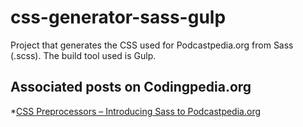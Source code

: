 css-generator-sass-gulp
=======================

Project that generates the CSS used for Podcastpedia.org from Sass (.scss). The build tool used is Gulp. 

Associated posts on Codingpedia.org
--
*[CSS Preprocessors – Introducing Sass to Podcastpedia.org](http://www.codingpedia.org/ama/css-preprocessors-introducing-sass-to-podcastpedia-org/) 
